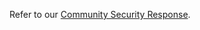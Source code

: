 Refer to our
[Community Security Response](https://github.com/stolostron/community/blob/main/SECURITY.md).
